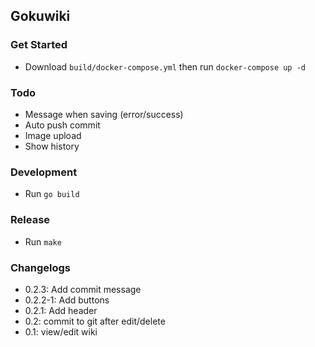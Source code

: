 ## Gokuwiki

### Get Started
- Download `build/docker-compose.yml` then run `docker-compose up -d`

### Todo
- Message when saving (error/success)
- Auto push commit
- Image upload
- Show history

### Development
- Run `go build`

### Release
- Run `make`

### Changelogs
- 0.2.3: Add commit message
- 0.2.2-1: Add buttons
- 0.2.1: Add header
- 0.2: commit to git after edit/delete
- 0.1: view/edit wiki
